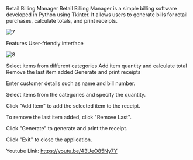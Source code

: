 Retail Billing Manager
Retail Billing Manager is a simple billing software developed in Python using Tkinter. It allows users to generate bills for retail purchases, calculate totals, and print receipts.

![7](https://github.com/abdulrehmanRX/Kiryana_Shop/assets/156535311/7df58225-b0fe-4bac-bf93-065ae95174b2)




Features
User-friendly interface

![8](https://github.com/abdulrehmanRX/Kiryana_Shop/assets/156535311/b1a6968c-a6e4-4387-95b6-dbbf73d4c967)



Select items from different categories
Add item quantity and calculate total
Remove the last item added
Generate and print receipts


Enter customer details such as name and bill number.

Select items from the categories and specify the quantity.

Click "Add Item" to add the selected item to the receipt.

To remove the last item added, click "Remove Last".

Click "Generate" to generate and print the receipt.

Click "Exit" to close the application.

Youtube Link:
https://youtu.be/43UeO85Ny7Y
